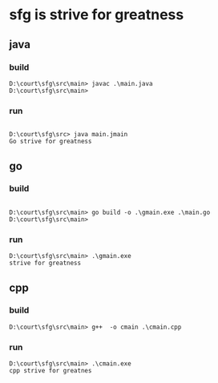 # sfg is strive for greatness  

## java

### build

```
D:\court\sfg\src\main> javac .\main.java
D:\court\sfg\src\main>

```
### run

```

D:\court\sfg\src> java main.jmain
Go strive for greatness

```


## go

### build

```

D:\court\sfg\src\main> go build -o .\gmain.exe .\main.go
D:\court\sfg\src\main>

```

### run

```
D:\court\sfg\src\main> .\gmain.exe
strive for greatness

```

## cpp

### build 

```
D:\court\sfg\src\main> g++  -o cmain .\cmain.cpp

```

### run

```
D:\court\sfg\src\main> .\cmain.exe
cpp strive for greatnes

```